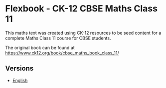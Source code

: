 # Flexbook - CK-12 CBSE Maths Class 11

This maths text was created using CK-12 resources to be seed content for a complete Maths Class 11 course for CBSE students.

The original book can be found at https://www.ck12.org/book/cbse_maths_book_class_11/

## Versions

* [English](https://liascript.github.io/course/?https://raw.githubusercontent.com/LiaBooks/Flexbook-CK-12-CBSE-Maths-Class-11/main/English/README.md)
